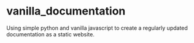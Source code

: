 # vanilla_documentation
Using simple python and vanilla javascript to create a regularly updated documentation as a static website.
